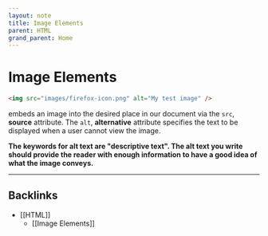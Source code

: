 ```yaml
---
layout: note
title: Image Elements
parent: HTML
grand_parent: Home
---
```


# Image Elements

```html
<img src="images/firefox-icon.png" alt="My test image" />
```

embeds an image into the desired place in our document via the `src`, **source** attribute. The `alt`, **alternative** attribute specifies the text to be displayed when a user cannot view the image.

**The keywords for alt text are "descriptive text". The alt text you write should provide the reader with enough information to have a good idea of what the image conveys.**

---
## Backlinks
* [[HTML]]
	* [[Image Elements]]

